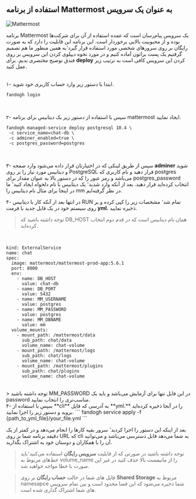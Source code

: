 
## استفاده از برنامه Mattermost به عنوان یک سرویس
![Mattermost](/articles/mattermost_messenger.png "Mattermost")
  
  برنامه Mattermost یک سرویس پیام‌رسان است که عمده استفاده از آن برای شرکت‌ها بوده و از محبوبیت بالایی برخوردار است. این برنامه این قابلیت را دارد که به صورت رایگان بر روی سرورهای شخصی مورد استفاده قرار گیرد٬به همین منظور ما هم تصمیم گرفتیم یک پست براتون آماده کنیم و در مورد نحوه دیپلوی کردن این سرویس بر روی فندق توضیح مختصری بدیم.
  برای **deploy** کردن این سرویس کافی است به ترتیب زیر عمل کنید.
  <br><br>

  ۱- ابتدا با دستور زیر وارد حساب کاربری خود شوید.
  ```
  fandogh login
  ```
  <br>

۲- سپس با استفاده از دستور زیر یک دیتابیس برای برنامه mattermost ایجاد نمایید.

```
fandogh managed-service deploy postgresql 10.4 \
 -c service_name=chat-db \
 -c adminer_enabled=true \
 -c postgres_password=postgres
```
<br>

۳- سپس از طریق لینکی که در اختیارتان قرار داده می‌شود وارد صفحه **adminer** شوید و دیتابیس مورد نیاز را بر روی PostgreSQL قرار دهید و نام کاربری که postgres می‌باشد و رمز عبور را که در دستور بالا به عنوان مقدار برای postgres_password انتخاب کرده‌اید قرار دهید.
بعد از آنکه وارد شدید٬ یک دیتابیس با نام دلخواه ایجاد کنید٬ ما در اینجا برای مثال نام دیتابیس را mm در نظر گرفته‌ایم.
<br>

۴- در انتها بعد از آنکه کار با دیتابیس RUN تمام شد٬ مشخصات زیر را کپی کرده و بر روی سیستم خود در یک فایل جدید با فرمت **yml.** ذخیره نمایید.
<br>

> توجه داشته باشید که DB_HOST همان نام دیتابیس است که در قدم دوم انتخاب کرده‌اید.
<br>

```
kind: ExternalService
name: chat
spec:
  image: mattermost/mattermost-prod-app:5.6.1
  port: 8000
  env:
    - name: DB_HOST
      value: chat-db
    - name: DB_PORT
      value: 5432
    - name: MM_USERNAME
      value: postgres
    - name: MM_PASSWORD
      value: postgres
    - name: MM_DBNAME
      value: mm
  volume_mounts:
    - mount_path: /mattermost/data
      sub_path: chat/data
      volume_name: chat-volume
    - mount_path: /mattermost/logs
      sub_path: chat/logs
      volume_name: chat-volume
    - mount_path: /mattermost/plugins
      sub_path: chat/plugins
      volume_name: chat-volume
 ```
 <br>
> توجه داشته باشید MM_PASSWORD در این فایل تنها برای آزمایش می‌باشد و باید یک password مناسب‌تری را انتخاب نمایید.
<br>
۴- سپس با استفاده از **cli** به آدرسی که فایل **yml.**  را در آنجا ذخیره کرده‌اید بروید و دستور زیر را اجرا نمایید.
```
fandogh service apply -f {path_to_yml_file}/your_file.yml
```
<br>

بعد از اینکه این دستور را اجرا کردید٬ سرور بقیه کارها را انجام می‌دهد و در کمتر از یک دقیقه برنامه شما بر روی URL که cli به شما می‌دهد قابل دسترسی می‌باشد و می‌توانید آن را با همکاران و دوستان خود به اشتراک بگذارید.

> توجه داشته باشید در صورتی که از قابلیت **سرویس رایگان** استفاده می‌کنید٬باید خط‌های مربوط به  volume_name را از مانیفست بالا حذف کنید در غیر این صورت با خطا مواجه خواهید شد.

> فایل های شما در حالت **حساب رایگان** بر روی **Shared Storage** مربوط به namesapce شما ذخیره می‌شود که این فضا محدود است و بین تمام سرویس های شما اشتراک گذاری شده است.
